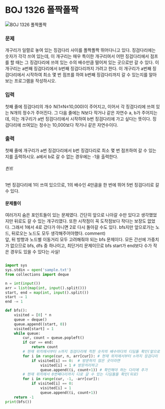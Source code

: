 # BOJ 1326 폴짝폴짝

![ BOJ 1326 폴짝폴짝](https://www.acmicpc.net/problem/1326)

### 문제

개구리가 일렬로 놓여 있는 징검다리 사이를 폴짝폴짝 뛰어다니고 있다. 징검다리에는 숫자가 각각 쓰여 있는데, 이 개구리는 매우 특이한 개구리여서 어떤 징검다리에서 점프를 할 때는 그 징검다리에 쓰여 있는 수의 배수만큼 떨어져 있는 곳으로만 갈 수 있다.
이 개구리는 a번째 징검다리에서 b번째 징검다리까지 가려고 한다. 이 개구리가 a번째 징검다리에서 시작하여 최소 몇 번 점프를 하여 b번째 징검다리까지 갈 수 있는지를 알아보는 프로그램을 작성하시오.

### 입력

첫째 줄에 징검다리의 개수 N(1≤N≤10,000)이 주어지고, 이어서 각 징검다리에 쓰여 있는 N개의 정수가 주어진다. 그 다음 줄에는 N보다 작거나 같은 자연수 a, b가 주어지는 데, 이는 개구리가 a번 징검다리에서 시작하여 b번 징검다리에 가고 싶다는 뜻이다. 징검다리에 쓰여있는 정수는 10,000보다 작거나 같은 자연수이다.

### 출력

첫째 줄에 개구리가 a번 징검다리에서 b번 징검다리로 최소 몇 번 점프하여 갈 수 있는 지를 출력하시오. a에서 b로 갈 수 없는 경우에는 -1을 출력한다.

###### 힌트

1번 징검다리에 1이 쓰여 있으므로, 1의 배수인 4만큼을 한 번에 뛰어 5번 징검다리로 갈 수 있다.

#### 문제풀이

여러가지 숨은 포인트들이 있는 문제였다. 간단히 앞으로 나아갈 수만 있다고 생각했었지만 뒤로도 갈 수 있는 개구리였다.
또한 시작점이 꼭 도작점보다 작다는 보장도 없었다. 그래서 1에서 4로 갔다가 아니면 2로 다시 돌아갈 수도 있다. bfs지만 앞으로가는 노드, 뒤로오는 노드도 모두 생각해주어야했다.
comment)  
앞, 뒤 방향과 노드별 이동거리 모두 고려해줘야 되는 bfs 문제이다.
모든 간선에 가중치가 없으므로 bfs, dfs 중 하나이고, 최단거리 문제이므로 bfs
start가 end보다 수가 작은 경우도 있을 수 있다는 사실!

```python

import sys
sys.stdin = open('sample.txt')
from collections import deque

n = int(input())
arr = list(map(int, input().split()))
start, end = map(int, input().split())
start -= 1
end -= 1

def bfs():
    visited = [0] * n
    queue = deque()
    queue.append((start, 0))
    visited[start] = 1
    while queue:
        cur, count = queue.popleft()
        if cur == end:
            return count
        # 현재 위치에서부터 n까지 징검다리에 적힌 숫자의 배수마다의 디딤돌 확인(앞으로)
        for i in range(cur, n, arr[cur]): # 현재 위치에서부터 n까지 징검다리 숫자만큼 확인
            if visited[i] == 0:  # 방문하지 않은 곳이라면
                visited[i] = 1 # 방문처리하고
                queue.append((i, count+1)) # 확인해야 하는 다리에 추가
        # 현재 위치에서 0번째다리까지 디로 갈 수 있는 디딤돌들 확인(뒤로)
        for i in range(cur, -1, -arr[cur]):
            if visited[i] == 0:
                visited[i] = 1
                queue.append((i, count+1))
    return -1
print(bfs())
```
